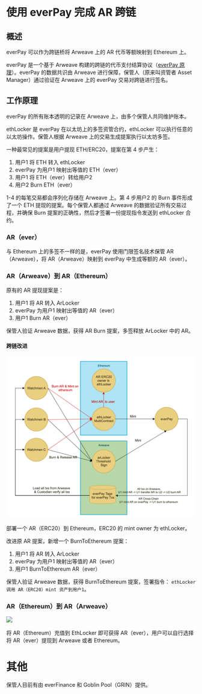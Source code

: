 # 使用 everPay 完成 AR 跨链

## 概述

everPay 可以作为跨链桥将 Arweave 上的 AR 代币等额映射到 Ethereum 上。

everPay 是一个基于 Arweave 构建的跨链的代币支付结算协议（[everPay 原理](https://medium.com/everfinance/everpay-a-trusted-cross-chain-payment-protocol-eba4a0af7d66)）。everPay 的数据共识由 Arweave 进行保障，保管人（原来叫资管者 Asset Manager）通过验证在 Arweave 上的 everPay 交易对跨链进行签名。

## 工作原理

everPay 的所有账本透明的记录在 Arweave 上，由多个保管人共同维护账本。

ethLocker 是 everPay 在以太坊上的多签资管合约，ethLocker 可以执行任意的以太坊操作。保管人根据 Arweave 上的交易生成提案执行以太坊多签。

一种最常见的提案是用户提现 ETH/ERC20，提案在第 4 步产生：

1. 用户1 将 ETH 转入 ethLocker
2. everPay 为用户1 映射出等值的 ETH（ever）
3. 用户1 将 ETH（ever）转给用户2
4. 用户2 Burn ETH（ever）

1-4 的每笔交易都会序列化存储在 Arweave 上。第 4 步用户2 的 Burn 事件形成了一个 ETH 提现的提案。每个保管人都通过 Arweave 的数据验证所有交易过程，并确保 Burn 提案的正确性，然后才签署一份提现指令发送到 ethLocker 合约。

### AR（ever）

与 Ethereum 上的多签不一样的是，everPay 使用门限签名技术保管 AR（Arweave），将 AR（Arweave）映射到 everPay 中生成等额的 AR（ever）。

### AR（Arweave）到 AR（Ethereum）

原有的 AR 提现提案是：

1. 用户1 将 AR 转入 ArLocker
2. everPay 为用户1 映射出等值的 AR（ever）
3. 用户1 Burn AR（ever）

保管人验证 Arweave 数据，获得 AR Burn 提案，多签释放  ArLocker 中的 AR。

#### 跨链改进

![](img1.png)

部署一个 AR（ERC20）到 Ethereum，ERC20 的 mint owner 为 ethLocker。

改进原 AR 提案，新增一个 BurnToEthereum 提案：

1. 用户1 将 AR 转入 ArLocker
2. everPay 为用户1 映射出等值的 AR（ever）
3. 用户1 BurnToEthereum AR（ever）

保管人验证 Arweave 数据，获得 BurnToEthereum 提案，签署指令： `ethLocker 调用 AR（ERC20）mint 资产到用户1`。

### AR（Ethereum）到 AR（Arweave）

![](img2.png)

将 AR（Ethereum）充值到 EthLocker 即可获得 AR（ever），用户可以自行选择将 AR（ever）提现到 Arweave 或者 Ethereum。

# 其他

保管人目前有由 everFinance 和 Goblin Pool（GRIN）提供。
